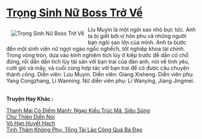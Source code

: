 <a href="https://truyentiki.com/trong-sinh-nu-boss-tro-ve.30561/" title="Trọng Sinh Nữ Boss Trở Về"><h1>Trọng Sinh Nữ Boss Trở Về</h1></a><div style="display:table"><img align="right" style="float: left; padding: 10px;" src="https://truyentiki.com/a/img/str/src/30561.jpg" alt="Trọng Sinh Nữ Boss Trở Về">Liu Muyin là một ngôi sao nhỏ bực tức. Anh ta bị giết bởi vị hôn phu và những người bạn ngôi sao lớn của mình. Anh ta bước đến một sinh viên nữ ngọt ngào ngốc nghếch, tốt nghiệp khoa tài chính. Trong vòng tròn, dựa vào kinh nghiệm tích lũy ở kiếp trước để dần có chỗ đứng, rồi dần dần tích lũy tài sản với bạn trai của đàn anh, nói về tình yêu, cười gió và mây, và cuối cùng hợp tác với bạn trai để có được câu chuyện thành công. Diễn viên: Lưu Muyin. Diễn viên: Giang Xisheng. Diễn viên phụ: Yang Congzhang, Li Wanning. Nữ diễn viên phụ: Li Wanying, Jiang Jingmei.</div><p><br><b>Truyện Hay Khác :</b></p><a href="https://truyentiki.com/thanh-mai-co-diem-manh-ngao-kieu-truc-ma-sieu-sung.30560/" alt="Thanh Mai Có Điểm Manh: Ngạo Kiều Trúc Mã, Siêu Sủng">Thanh Mai Có Điểm Manh: Ngạo Kiều Trúc Mã, Siêu Sủng</a><br/><a href="https://github.com/nownovels/top500/tree/master/truyenhay/33874/" alt="Chư Thiên Diễn Nói">Chư Thiên Diễn Nói</a><br/><a href="https://truyencv2020.blogspot.com/2020/06/vo-han-huyet-hach.html" alt="Vô Hạn Huyết Hạch">Vô Hạn Huyết Hạch</a><br/><a href="https://github.com/nownovels/top500/tree/master/truyenhay/33570/" alt="Tình Thâm Không Phụ, Tổng Tài Lão Công Quá Bá Đạo">Tình Thâm Không Phụ, Tổng Tài Lão Công Quá Bá Đạo</a><br/>